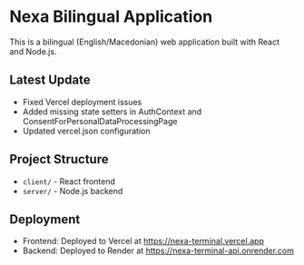 # Nexa Bilingual Application

This is a bilingual (English/Macedonian) web application built with React and Node.js.

## Latest Update
- Fixed Vercel deployment issues
- Added missing state setters in AuthContext and ConsentForPersonalDataProcessingPage
- Updated vercel.json configuration

## Project Structure
- `client/` - React frontend
- `server/` - Node.js backend

## Deployment
- Frontend: Deployed to Vercel at https://nexa-terminal.vercel.app
- Backend: Deployed to Render at https://nexa-terminal-api.onrender.com
